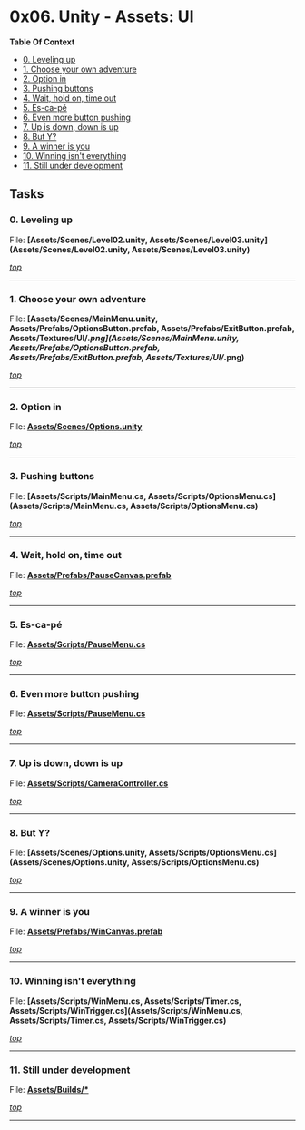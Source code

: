 # 0x06. Unity - Assets: UI

**Table Of Context**
- [0. Leveling up](#0-Leveling-up)
- [1. Choose your own adventure](#1-Choose-your-own-adventure)
- [2. Option in](#2-Option-in)
- [3. Pushing buttons](#3-Pushing-buttons)
- [4. Wait, hold on, time out](#4-Wait,-hold-on,-time-out)
- [5. Es-ca-pé](#5-Es-ca-pé)
- [6. Even more button pushing](#6-Even-more-button-pushing)
- [7. Up is down, down is up](#7-Up-is-down,-down-is-up)
- [8. But Y?](#8-But-Y?)
- [9. A winner is you](#9-A-winner-is-you)
- [10. Winning isn't everything](#10-Winning-isn't-everything)
- [11. Still under development](#11-Still-under-development)

## Tasks


### 0. Leveling up
File: **[Assets/Scenes/Level02.unity, Assets/Scenes/Level03.unity](Assets/Scenes/Level02.unity, Assets/Scenes/Level03.unity)**




*[top](#0x06-Unity---Assets:-UI)*

---


### 1. Choose your own adventure
File: **[Assets/Scenes/MainMenu.unity, Assets/Prefabs/OptionsButton.prefab, Assets/Prefabs/ExitButton.prefab, Assets/Textures/UI/*.png](Assets/Scenes/MainMenu.unity, Assets/Prefabs/OptionsButton.prefab, Assets/Prefabs/ExitButton.prefab, Assets/Textures/UI/*.png)**




*[top](#0x06-Unity---Assets:-UI)*

---


### 2. Option in
File: **[Assets/Scenes/Options.unity](Assets/Scenes/Options.unity)**




*[top](#0x06-Unity---Assets:-UI)*

---


### 3. Pushing buttons
File: **[Assets/Scripts/MainMenu.cs, Assets/Scripts/OptionsMenu.cs](Assets/Scripts/MainMenu.cs, Assets/Scripts/OptionsMenu.cs)**




*[top](#0x06-Unity---Assets:-UI)*

---


### 4. Wait, hold on, time out
File: **[Assets/Prefabs/PauseCanvas.prefab](Assets/Prefabs/PauseCanvas.prefab)**




*[top](#0x06-Unity---Assets:-UI)*

---


### 5. Es-ca-pé
File: **[Assets/Scripts/PauseMenu.cs](Assets/Scripts/PauseMenu.cs)**




*[top](#0x06-Unity---Assets:-UI)*

---


### 6. Even more button pushing
File: **[Assets/Scripts/PauseMenu.cs](Assets/Scripts/PauseMenu.cs)**




*[top](#0x06-Unity---Assets:-UI)*

---


### 7. Up is down, down is up
File: **[Assets/Scripts/CameraController.cs](Assets/Scripts/CameraController.cs)**




*[top](#0x06-Unity---Assets:-UI)*

---


### 8. But Y?
File: **[Assets/Scenes/Options.unity, Assets/Scripts/OptionsMenu.cs](Assets/Scenes/Options.unity, Assets/Scripts/OptionsMenu.cs)**




*[top](#0x06-Unity---Assets:-UI)*

---


### 9. A winner is you
File: **[Assets/Prefabs/WinCanvas.prefab](Assets/Prefabs/WinCanvas.prefab)**




*[top](#0x06-Unity---Assets:-UI)*

---


### 10. Winning isn't everything
File: **[Assets/Scripts/WinMenu.cs, Assets/Scripts/Timer.cs, Assets/Scripts/WinTrigger.cs](Assets/Scripts/WinMenu.cs, Assets/Scripts/Timer.cs, Assets/Scripts/WinTrigger.cs)**




*[top](#0x06-Unity---Assets:-UI)*

---


### 11. Still under development
File: **[Assets/Builds/*](Assets/Builds/*)**




*[top](#0x06-Unity---Assets:-UI)*

---


